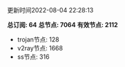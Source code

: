 更新时间2022-08-04 22:28:13

**总订阅: 64**
**总节点: 7064**
**有效节点: 2112**
- trojan节点: 128
- v2ray节点: 1668
- ss节点: 316
